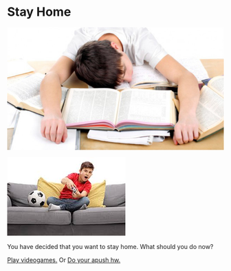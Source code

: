# Stay Home

![](apush-work.jpg)     

![](playing-videogames.jpg)


You have decided that you want to stay home. What should you do now? 

[Play videogames.](hacked.md) 
Or 
[Do your apush hw.](you-get-a-lot-of-work.md)